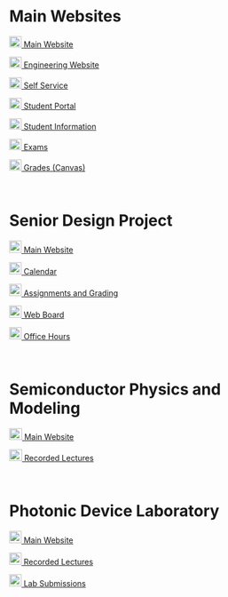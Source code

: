 # Main Websites
<p><img src="https://cdn.vox-cdn.com/thumbor/FGgViEqt2ML--Uxw1Pu6Gw4rV8o=/0x0:800x400/1200x800/filters:focal(336x136:464x264)/cdn.vox-cdn.com/uploads/chorus_image/image/56187479/DHNkdRfXoAEp2VD.0.jpg" width="22" height="20"><a href="https://illinois.edu/" target="_blank"> Main Website</a></p>
<p><img src="https://cdn.vox-cdn.com/thumbor/FGgViEqt2ML--Uxw1Pu6Gw4rV8o=/0x0:800x400/1200x800/filters:focal(336x136:464x264)/cdn.vox-cdn.com/uploads/chorus_image/image/56187479/DHNkdRfXoAEp2VD.0.jpg" width="22" height="20"><a href="https://grainger.illinois.edu/" target="_blank"> Engineering Website</a></p>
<p><img src="https://cdn.vox-cdn.com/thumbor/FGgViEqt2ML--Uxw1Pu6Gw4rV8o=/0x0:800x400/1200x800/filters:focal(336x136:464x264)/cdn.vox-cdn.com/uploads/chorus_image/image/56187479/DHNkdRfXoAEp2VD.0.jpg" width="22" height="20"><a href="https://apps.uillinois.edu/selfservice/" target="_blank"> Self Service</a></p>
<p><img src="https://cdn.vox-cdn.com/thumbor/FGgViEqt2ML--Uxw1Pu6Gw4rV8o=/0x0:800x400/1200x800/filters:focal(336x136:464x264)/cdn.vox-cdn.com/uploads/chorus_image/image/56187479/DHNkdRfXoAEp2VD.0.jpg" width="22" height="20"><a href="https://student.myillini.illinois.edu/" target="_blank"> Student Portal</a></p>
<p><img src="https://cdn.vox-cdn.com/thumbor/FGgViEqt2ML--Uxw1Pu6Gw4rV8o=/0x0:800x400/1200x800/filters:focal(336x136:464x264)/cdn.vox-cdn.com/uploads/chorus_image/image/56187479/DHNkdRfXoAEp2VD.0.jpg" width="22" height="20"><a href="https://my.ece.illinois.edu/" target="_blank"> Student Information</a></p>
<p><img src="https://cdn.vox-cdn.com/thumbor/FGgViEqt2ML--Uxw1Pu6Gw4rV8o=/0x0:800x400/1200x800/filters:focal(336x136:464x264)/cdn.vox-cdn.com/uploads/chorus_image/image/56187479/DHNkdRfXoAEp2VD.0.jpg" width="22" height="20"><a href="https://cbtf.engr.illinois.edu/sched/user/979886" target="_blank"> Exams</a></p>
<p><img src="https://cdn.vox-cdn.com/thumbor/FGgViEqt2ML--Uxw1Pu6Gw4rV8o=/0x0:800x400/1200x800/filters:focal(336x136:464x264)/cdn.vox-cdn.com/uploads/chorus_image/image/56187479/DHNkdRfXoAEp2VD.0.jpg" width="22" height="20"><a href="https://canvas.illinois.edu/" target="_blank"> Grades (Canvas)</a></p>

<br>

# Senior Design Project
<p><img src="https://i.ibb.co/vk6bTJz/Screenshot-2024-01-16-122829.png" width="22" height="22"><a href="https://courses.engr.illinois.edu/ece445/" target="_blank"> Main Website</a></p>
<p><img src="https://i.ibb.co/vk6bTJz/Screenshot-2024-01-16-122829.png" width="22" height="22"><a href="https://courses.engr.illinois.edu/ece445/calendar.asp" target="_blank"> Calendar</a></p>
<p><img src="https://i.ibb.co/vk6bTJz/Screenshot-2024-01-16-122829.png" width="22" height="22"><a href="https://courses.engr.illinois.edu/ece445/guidelines/grading-scheme.asp" target="_blank"> Assignments and Grading</a></p>
<p><img src="https://i.ibb.co/vk6bTJz/Screenshot-2024-01-16-122829.png" width="22" height="22"><a href="https://courses.engr.illinois.edu/ece445/login.asp" target="_blank"> Web Board</a></p>
<p><img src="https://i.ibb.co/vk6bTJz/Screenshot-2024-01-16-122829.png" width="22" height="22"><a href="https://courses.engr.illinois.edu/ece445/people.asp" target="_blank"> Office Hours</a></p>

<br>

# Semiconductor Physics and Modeling
<p><img src="https://external-content.duckduckgo.com/iu/?u=https%3A%2F%2Fimages.ansys.com%2Fis%2Fimage%2Fansys%2F2021-01-semiconductors-25d3d&f=1&nofb=1&ipt=5efd9e07646d3ce3eb3c1b51280118fa466d7604af8e2542c60e08c86db58876&ipo=images" width="23" height="21"><a href="https://canvas.illinois.edu/courses/43454/" target="_blank"> Main Website</a></p>
<p><img src="https://external-content.duckduckgo.com/iu/?u=https%3A%2F%2Fimages.ansys.com%2Fis%2Fimage%2Fansys%2F2021-01-semiconductors-25d3d&f=1&nofb=1&ipt=5efd9e07646d3ce3eb3c1b51280118fa466d7604af8e2542c60e08c86db58876&ipo=images" width="23" height="21"><a href="https://mediaspace.illinois.edu/createdby/eyJpdiI6IkFxNGtMK2lLckJvemVFSk9mXC9oUUpRPT0iLCJ2YWx1ZSI6InprUXRVeXRUR3o0Q28yenFlVGV1SGc9PSIsIm1hYyI6IjVjMTYwYTFiOWJjNWJiYjI4ZDAwNmEwMzcyOTA1MWE0M2I0MmRkMDM1OGZmMDhmNzgyOTliZmM4OThiYTI4ZjYifQ__" target="_blank"> Recorded Lectures</a></p>

<br>

# Photonic Device Laboratory
<p><img src="https://sunypoly.edu/sites/default/files/styles/news_full/public/2017-08/AIM_Photonics_Logo_720p_0.jpg?itok=tYJEe7K_" width="22" height="22"><a href="https://courses.grainger.illinois.edu/ece495/sp2024/" target="_blank"> Main Website</a></p>
<p><img src="https://sunypoly.edu/sites/default/files/styles/news_full/public/2017-08/AIM_Photonics_Logo_720p_0.jpg?itok=tYJEe7K_" width="22" height="22"><a href="https://mediaspace.illinois.edu/createdby/eyJpdiI6IkhTUXRaY1g4dzYwK0x5dXpYV2lhbkE9PSIsInZhbHVlIjoiVSsxUG1MWGl1QTdJSnZTcUs4S3ZYQT09IiwibWFjIjoiNmJkZDFhMGE4MmI4NGQwYzUxMjJhMWM2MTA0OTgxYjFmOTQ0YmIwOWRhN2I4NTRkOGZlZGFmMTU2ZDVlNDVlNiJ9" target="_blank"> Recorded Lectures</a></p>
<p><img src="https://sunypoly.edu/sites/default/files/styles/news_full/public/2017-08/AIM_Photonics_Logo_720p_0.jpg?itok=tYJEe7K_" width="22" height="22"><a href="https://uofi.app.box.com/folder/245068907678" target="_blank"> Lab Submissions</a></p>

<br>
<br>
<br>
<br>
<br>

